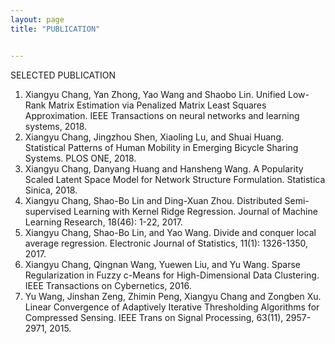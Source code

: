 ```yaml
---
layout: page
title: "PUBLICATION"


---
```

<meta name="viewport" content="width=device-width, initial-scale=1, maximum-scale=1, user-scalable=no"  />

SELECTED PUBLICATION

1. Xiangyu Chang, Yan Zhong, Yao Wang and Shaobo Lin. Unified Low-Rank Matrix Estimation via Penalized Matrix Least Squares Approximation. IEEE Transactions on neural networks and learning systems, 2018.
1. Xiangyu Chang, Jingzhou Shen, Xiaoling Lu, and Shuai Huang. Statistical Patterns of Human Mobility in Emerging Bicycle Sharing Systems. PLOS ONE, 2018.
1. Xiangyu Chang, Danyang Huang and Hansheng Wang. A Popularity Scaled Latent Space Model for Network Structure Formulation. Statistica Sinica, 2018.
1. Xiangyu Chang, Shao-Bo Lin and Ding-Xuan Zhou. Distributed Semi-supervised Learning with Kernel Ridge Regression. Journal of Machine Learning Research, 18(46): 1-22, 2017.
1. Xiangyu Chang, Shao-Bo Lin, and Yao Wang. Divide and conquer local average regression. Electronic Journal of Statistics, 11(1): 1326-1350, 2017.
1. Xiangyu Chang, Qingnan Wang, Yuewen Liu, and Yu Wang. Sparse Regularization in Fuzzy c-Means for High-Dimensional Data Clustering. IEEE Transactions on Cybernetics, 2016.
1. Yu Wang, Jinshan Zeng, Zhimin Peng, Xiangyu Chang and Zongben Xu. Linear Convergence of Adaptively Iterative Thresholding Algorithms for Compressed Sensing. IEEE Trans on Signal Processing, 63(11), 2957-2971, 2015.